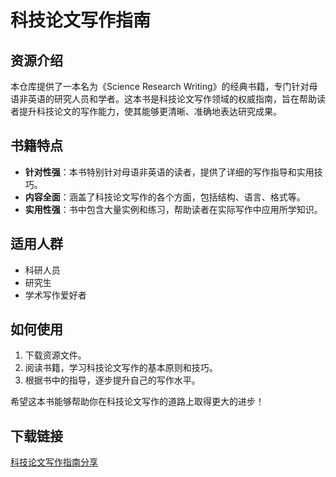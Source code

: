 # 科技论文写作指南

## 资源介绍

本仓库提供了一本名为《Science Research Writing》的经典书籍，专门针对母语非英语的研究人员和学者。这本书是科技论文写作领域的权威指南，旨在帮助读者提升科技论文的写作能力，使其能够更清晰、准确地表达研究成果。

## 书籍特点

- **针对性强**：本书特别针对母语非英语的读者，提供了详细的写作指导和实用技巧。
- **内容全面**：涵盖了科技论文写作的各个方面，包括结构、语言、格式等。
- **实用性强**：书中包含大量实例和练习，帮助读者在实际写作中应用所学知识。

## 适用人群

- 科研人员
- 研究生
- 学术写作爱好者

## 如何使用

1. 下载资源文件。
2. 阅读书籍，学习科技论文写作的基本原则和技巧。
3. 根据书中的指导，逐步提升自己的写作水平。

希望这本书能够帮助你在科技论文写作的道路上取得更大的进步！

## 下载链接

[科技论文写作指南分享](https://pan.quark.cn/s/44fb87fab4ba)